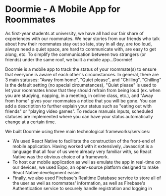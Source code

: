# Doormie - A Mobile App for Roommates

As first-year students at university, we have all had our fair share of experiences with our roommates. We hear stories from our friends who talk about how their roommates stay out so late, stay in all day, are too loud, always need a quiet space, are hard to communicate with, are easy to get along, etc. To simplify the communication between two strangers (or friends) under the same roof, we built a mobile app...Doormie!

Doormie is a mobile app to track the status of your roommate(s) to ensure that everyone is aware of each other's circumstances. In general, there are 3 main statuses: "Away from home", "Quiet please", and "Chilling". "Chilling" is the default setting (no special circumstances), "Quiet please" is used to let your roommates know that they should refrain from being loud (ex. when you are studying, napping, in a meeting, in online class, etc.), and "Away from home" gives your roommates a notice that you will be gone. You can add a description to further explain your status such as "eating out with friends" or "playing video games". To reduce manuals inputs, scheduled statuses are implemented where you can have your status automatically change at a certain time.

We built Doormie using three main technological frameworks/services:

* We used React Native to facilitate the construction of the front-end of mobile application. Having worked with it extensively, Javascript is a language that all four of us were already very familiar with, so React Native was the obvious choice of a framework.
* To host our mobile application as well as emulate the app in real-time on our devices, we used Expo, an open-source platform designed to make React Native development easier
* Finally, we also used Firebase's Realtime Database service to store all of the user as well as roommates' information, as well as Firebase's Authentication service to securely handle registration and logging in
